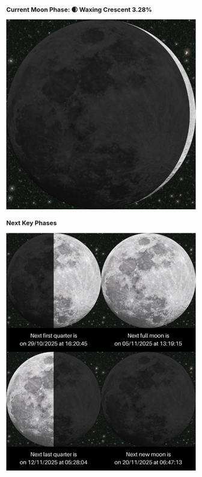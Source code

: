 ### Current Moon Phase: 🌒 Waxing Crescent 3.28%
![Moon Phase](moonphase.png)
### Next Key Phases
![Gallery](gallery.png)